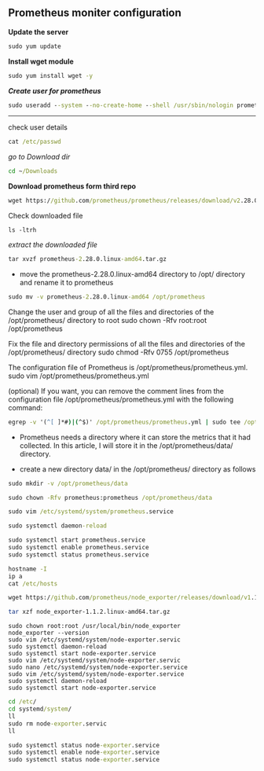 ## Prometheus moniter configuration

**Update the server** 
```cmd
sudo yum update
```
**Install wget module**
```cmd
sudo yum install wget -y
```

**_Create user for prometheus_**

```cmd
sudo useradd --system --no-create-home --shell /usr/sbin/nologin prometheus
```
---

check user details
```cmd
cat /etc/passwd
```     
_go to Download dir_
```cmd
cd ~/Downloads
```
**Download prometheus form third repo**
```cmd
wget https://github.com/prometheus/prometheus/releases/download/v2.28.0/prometheus-2.28.0.linux-amd64.tar.gz
```
Check downloaded file
```
ls -ltrh
```
_extract the downloaded file_
```cmd
tar xvzf prometheus-2.28.0.linux-amd64.tar.gz
``` 

- move the prometheus-2.28.0.linux-amd64 directory to /opt/ directory and rename it to prometheus 
```cmd
sudo mv -v prometheus-2.28.0.linux-amd64 /opt/prometheus
```     
Change the user and group of all the files and directories of the /opt/prometheus/ directory to root
sudo chown -Rfv root:root /opt/prometheus
     
Fix the file and directory permissions of all the files and directories of the /opt/prometheus/ directory
      sudo chmod -Rfv 0755 /opt/prometheus
      
The configuration file of Prometheus is /opt/prometheus/prometheus.yml.
      sudo vim /opt/prometheus/prometheus.yml
        
(optional) If you want, you can remove the comment lines from the configuration file /opt/prometheus/prometheus.yml with the following command:

```cmd
egrep -v '(^[ ]*#)|(^$)' /opt/prometheus/prometheus.yml | sudo tee /opt/prometheus/prometheus.yml
```

* Prometheus needs a directory where it can store the metrics that it had collected. In this article, I will store it in the /opt/prometheus/data/ directory.

* create a new directory data/ in the /opt/prometheus/ directory as follows

```cmd
sudo mkdir -v /opt/prometheus/data
```

```cmd
sudo chown -Rfv prometheus:prometheus /opt/prometheus/data
```

```cmd
sudo vim /etc/systemd/system/prometheus.service
```

```cmd
sudo systemctl daemon-reload
```
```cmd
sudo systemctl start prometheus.service
sudo systemctl enable prometheus.service
sudo systemctl status prometheus.service
```

```cmd
hostname -I
ip a
cat /etc/hosts
```
```cmd
wget https://github.com/prometheus/node_exporter/releases/download/v1.1.2/node_exporter-1.1.2.linux-amd64.tar.gz
```
```bash
tar xzf node_exporter-1.1.2.linux-amd64.tar.gz
```
```sudo mv -v node_exporter-1.1.2.linux-amd64/node_exporter /usr/local/bin/
sudo chown root:root /usr/local/bin/node_exporter
node_exporter --version
sudo vim /etc/systemd/system/node-exporter.servic
sudo systemctl daemon-reload 
sudo systemctl start node-exporter.service
sudo vim /etc/systemd/system/node-exporter.servic
sudo nano /etc/systemd/system/node-exporter.service
sudo vim /etc/systemd/system/node-exporter.service
sudo systemctl daemon-reload 
sudo systemctl start node-exporter.service
```
```cmd
cd /etc/
cd systemd/system/
ll
sudo rm node-exporter.servic
ll
```

```cmd
sudo systemctl status node-exporter.service 
sudo systemctl enable node-exporter.service
sudo systemctl status node-exporter.service 
```































